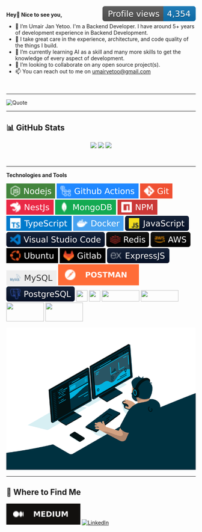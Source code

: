 <img src="https://github.com/umairjyetoo/umairjyetoo/blob/main/profileViews.svg" align="right"/>


**Hey👋 Nice to see you,**
- 🧑 I’m Umair Jan Yetoo. I'm a Backend Developer. I have around 5+ years of development experience in Backend Development. 
- 👀 I take great care in the experience, architecture, and code quality of the things I build.
- 🌱 I’m currently learning AI as a skill and many more skills to get the knowledge of every aspect of development.
- 💞️ I’m looking to collaborate on any open source project(s).
- 📫 You can reach out to me on umairyetoo@gmail.com

<br/>


---

![Quote](https://img.shields.io/badge/Code%20is%20like%20humor.-If%20you%20have%20to%20explain%20it,%20it’s%20bad.-blueviolet?style=for-the-badge)

---

## 📊 GitHub Stats

<p align="center">
  <img src="https://github-readme-stats.vercel.app/api?username=umairyetoo&show_icons=true&theme=tokyonight&count_private=true" height="200"/>
  <img src="https://streak-stats.demolab.com?user=umairyetoo&theme=tokyonight" height="200"/>
  <img src="https://github-readme-stats.vercel.app/api/top-langs/?username=umairyetoo&layout=compact&theme=tokyonight" height="100"/>
</p>
<br/>


---

**Technologies and Tools**

![NodeJs](https://github.com/umairjyetoo/umairjyetoo/blob/main/NodeJs.svg) ![Github Actions](https://github.com/umairjyetoo/umairjyetoo/blob/main/Github%20Actions.svg) ![Git](https://github.com/umairjyetoo/umairjyetoo/blob/main/Git.svg) ![NestJs](https://github.com/umairjyetoo/umairjyetoo/blob/main/NestJs.svg) ![MongoDB](https://github.com/umairjyetoo/umairjyetoo/blob/main/MongoDb.svg) ![NPM](https://github.com/umairjyetoo/umairjyetoo/blob/main/Npm.svg) ![TypeScript](https://github.com/umairjyetoo/umairjyetoo/blob/main/Typescript.svg) ![Docker](https://github.com/umairjyetoo/umairjyetoo/blob/main/docker.svg) ![JavaScript](https://github.com/umairjyetoo/umairjyetoo/blob/main/JS.svg) ![VsCode](https://github.com/umairjyetoo/umairjyetoo/blob/main/VSCODE.svg)
![Redis](https://github.com/umairjyetoo/umairjyetoo/blob/main/Redis.svg) ![AWS](https://github.com/umairjyetoo/umairjyetoo/blob/main/AWS.svg) ![Ubuntu](https://github.com/umairjyetoo/umairjyetoo/blob/main/Ubuntu.svg) ![GitLab](https://github.com/umairjyetoo/umairjyetoo/blob/main/Gitlab.svg) ![ExpressJs](https://github.com/umairjyetoo/umairjyetoo/blob/main/expressjs.svg) ![MySQL](https://github.com/umairjyetoo/umairjyetoo/blob/main/MySQL.svg) ![Postman](https://github.com/umairjyetoo/umairjyetoo/blob/main/Postman.svg)  ![PostgreSQL](https://github.com/umairjyetoo/umairjyetoo/blob/main/postgresssssssssss.svg)
<img src="https://cdn.jsdelivr.net/gh/devicons/devicon/icons/kubernetes/kubernetes-plain.svg" width="30" height="30"/> 
<img src="https://cdn.jsdelivr.net/gh/devicons/devicon/icons/azure/azure-original.svg" width="30" height="30"/> 
<img src="https://img.shields.io/badge/RabbitMQ-FF6600?style=for-the-badge&logo=rabbitmq&logoColor=white" width="100" height="30"/> 
<img src="https://img.shields.io/badge/CI%2FCD-blue?style=for-the-badge&logo=githubactions&logoColor=white" width="100" height="30"/> 
<img src="https://img.shields.io/badge/Microservices-architecture-informational?style=for-the-badge" width="100" height="50"/> 
<img src="https://img.shields.io/badge/Agile-Methodology-green?style=for-the-badge" width="100" height="50"/>


![code.gif](https://github.com/umairjyetoo/umairjyetoo/blob/main/code.gif)


---


## 🔗 Where to Find Me

[![Medium](https://github.com/umairjyetoo/umairjyetoo/blob/main/Medium.svg)](https://umairyetoo.medium.com/)
[![LinkedIn](https://img.shields.io/badge/LinkedIn-0A66C2?style=for-the-badge&logo=linkedin&logoColor=white)](https://www.linkedin.com/in/umair-yatoo/)



